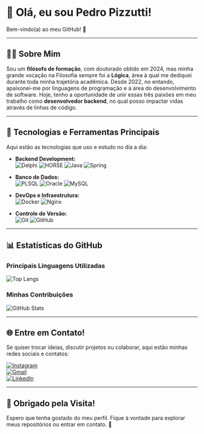 # 👋 Olá, eu sou Pedro Pizzutti!  
Bem-vindo(a) ao meu GitHub! 🚀

---

## 🧑‍💻 Sobre Mim  
Sou um **filósofo de formação**, com doutorado obtido em 2024, mas minha grande vocação na Filosofia sempre foi a **Lógica**, área à qual me dediquei durante toda minha trajetória acadêmica. Desde 2022, no entando, apaixonei-me por linguagens de programação e a área do desenvolvimento de software. Hoje, tenho a oportunidade de unir essas três paixões em meu trabalho como **desenvolvedor backend**, no qual posso impactar vidas através de linhas de código.

---

## 🚀 Tecnologias e Ferramentas Principais  
Aqui estão as tecnologias que uso e estudo no dia a dia:

- **Backend Development:**  
  ![Delphi](https://img.shields.io/badge/-Delphi-EE1F35?style=for-the-badge&logo=Delphi) ![HORSE](https://img.shields.io/badge/-HORSE-FF4000?logo=delphi&style=for-the-badge) ![Java](https://img.shields.io/badge/java-%23ED8B00.svg?style=for-the-badge&logo=openjdk&logoColor=white) ![Spring](https://img.shields.io/badge/spring-%236DB33F.svg?style=for-the-badge&logo=spring&logoColor=white)  

- **Banco de Dados:**  
  ![PLSQL](https://img.shields.io/badge/-PLSQL-purple?style=for-the-badge&logo=oracle&logoColor=white) ![Oracle](https://img.shields.io/badge/-Oracle-F80000?style=for-the-badge&logo=oracle&logoColor=white) ![MySQL](https://img.shields.io/badge/mysql-%2300f.svg?style=for-the-badge&logo=mysql&logoColor=white)  

- **DevOps e Infraestrutura:**  
  ![Docker](https://img.shields.io/badge/Docker-2496ED?style=for-the-badge&logo=docker&logoColor=white) ![Nginx](https://img.shields.io/badge/Nginx-009639?style=for-the-badge&logo=nginx&logoColor=white)  

- **Controle de Versão:**  
  ![Git](https://img.shields.io/badge/Git-E34F26?style=for-the-badge&logo=git&logoColor=white) ![GitHub](https://img.shields.io/badge/GitHub-100000?style=for-the-badge&logo=github&logoColor=white)  

---

## 📊 Estatísticas do GitHub  
### Principais Linguagens Utilizadas  
![Top Langs](https://github-readme-stats-git-master-pedro-pizzuttis-projects.vercel.app/api/top-langs/?username=PedroPizzutti&layout=compact&langs_count=7&theme=midnight-purple)  

### Minhas Contribuições  
![GitHub Stats](https://github-readme-stats-git-master-pedro-pizzuttis-projects.vercel.app/api?username=PedroPizzutti&show_icons=true&theme=midnight-purple)  

---

## 🌐 Entre em Contato!  
Se quiser trocar ideias, discutir projetos ou colaborar, aqui estão minhas redes sociais e contatos:  

[![Instagram](https://img.shields.io/badge/-Instagram-%23E4405F?style=for-the-badge&logo=instagram&logoColor=white)](https://www.instagram.com/p.pizzutti/)  
[![Gmail](https://img.shields.io/badge/-Gmail-%23333?style=for-the-badge&logo=gmail&logoColor=white)](mailto:pedropizzutti@gmail.com)  
[![LinkedIn](https://img.shields.io/badge/LinkedIn-0077B5?style=for-the-badge&logo=linkedin&logoColor=white)](https://www.linkedin.com/in/pedropizzutti/)  

---

## 🙌 Obrigado pela Visita!  
Espero que tenha gostado do meu perfil. Fique à vontade para explorar meus repositórios ou entrar em contato. 🚀  
